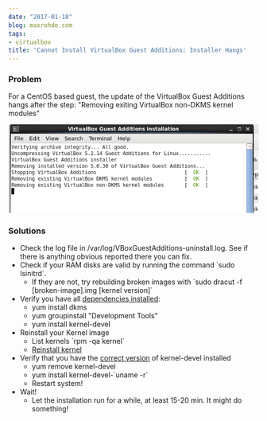 ```yaml
---
date: "2017-01-18"
blog: maxrohde.com
tags:
- virtualbox
title: 'Cannot Install VirtualBox Guest Additions: Installer Hangs'
---
```


### Problem

For a CentOS based guest, the update of the VirtualBox Guest Additions hangs after the step: "Removing exiting VirtualBox non-DKMS kernel modules"

![install](images/install.png)

### Solutions

- Check the log file in /var/log/VBoxGuestAdditions-uninstall.log. See if there is anything obvious reported there you can fix.
- Check if your RAM disks are valid by running the command \`sudo lsinitrd\`.
  - If they are not, try rebuilding broken images with \`sudo dracut -f \[broken-image\].img \[kernel version\]\`
- Verify you have all [dependencies installed](https://wiki.centos.org/HowTos/Virtualization/VirtualBox/CentOSguest):
  - yum install dkms
  - yum groupinstall "Development Tools"
  - yum install kernel-devel
- Reinstall your Kernel image
  - List kernels \`rpm -qa kernel\`
  - [Reinstall kernel](https://ma.ttias.be/reinstall-the-linux-kernel-on-centos-or-rhel/)
- Verify that you have the [correct version](https://www.centos.org/forums/viewtopic.php?f=13&t=3811&p=251828&hilit=virtualbox#p251828) of kernel-devel installed
  - yum remove kernel-devel
  - yum install kernel-devel-\`uname -r\`
  - Restart system!
- Wait!
  - Let the installation run for a while, at least 15-20 min. It might do something!